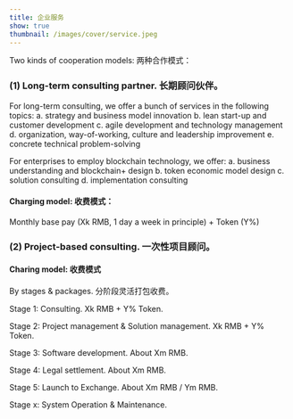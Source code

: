```yaml
---
title: 企业服务
show: true
thumbnail: /images/cover/service.jpeg
---
```


Two kinds of cooperation models: 
两种合作模式：

### (1) Long-term consulting partner. 长期顾问伙伴。

For long-term consulting, we offer a bunch of services in the following topics:
a. strategy and business model innovation
b. lean start-up and customer development
c. agile development and technology management
d. organization, way-of-working, culture and leadership improvement
e. concrete technical problem-solving

For enterprises to employ blockchain technology, we offer:
a. business understanding and blockchain+ design
b. token economic model design
c. solution consulting
d. implementation consulting

#### Charging model: 收费模式：
Monthly base pay (Xk RMB, 1 day a week in principle) + Token (Y%)


### (2) Project-based consulting. 一次性项目顾问。

#### Charing model: 收费模式
By stages & packages. 分阶段灵活打包收费。

Stage 1: Consulting. Xk RMB + Y% Token.

Stage 2: Project management & Solution management. Xk RMB + Y% Token.

Stage 3: Software development. About Xm RMB.

Stage 4: Legal settlement. About Xm RMB.

Stage 5: Launch to Exchange. About Xm RMB / Ym RMB.

Stage x: System Operation & Maintenance.

